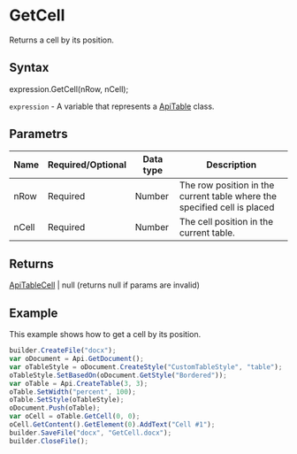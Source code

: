 # GetCell

Returns a cell by its position.

## Syntax

expression.GetCell(nRow, nCell);

`expression` - A variable that represents a [ApiTable](../ApiTable.md) class.

## Parametrs

| **Name** | **Required/Optional** | **Data type** | **Description** |
| ------------- | ------------- | ------------- | ------------- |
| nRow | Required | Number | The row position in the current table where the specified cell is placed |
| nCell | Required | Number | The cell position in the current table. |

## Returns

[ApiTableCell](../../ApiTableCell/ApiTableCell.md) &#124; null (returns null if params are invalid)

## Example

This example shows how to get a cell by its position.

```javascript
builder.CreateFile("docx");
var oDocument = Api.GetDocument();
var oTableStyle = oDocument.CreateStyle("CustomTableStyle", "table");
oTableStyle.SetBasedOn(oDocument.GetStyle("Bordered"));
var oTable = Api.CreateTable(3, 3);
oTable.SetWidth("percent", 100);
oTable.SetStyle(oTableStyle);
oDocument.Push(oTable);
var oCell = oTable.GetCell(0, 0);
oCell.GetContent().GetElement(0).AddText("Cell #1");
builder.SaveFile("docx", "GetCell.docx");
builder.CloseFile();
```